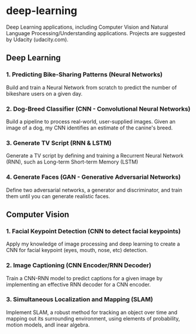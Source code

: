 # deep-learning
Deep Learning applications, including Computer Vision and Natural Language Processing/Understanding applications. Projects are suggested by Udacity (udacity.com).

## Deep Learning

### 1. Predicting Bike-Sharing Patterns (Neural Networks)
Build and train a Neural Network from scratch to predict the number of bikeshare users on a given day.

### 2. Dog-Breed Classifier (CNN - Convolutional Neural Networks)
Build a pipeline to process real-world, user-supplied images. Given an image of a dog, my CNN identifies an estimate of the canine's breed.

### 3. Generate TV Script (RNN & LSTM)
Generate a TV script by defining and training a Recurrent Neural Network (RNN), such as Long-term Short-term Memory (LSTM)

### 4. Generate Faces (GAN - Generative Adversarial Networks)
Define two adversarial networks, a generator and discriminator, and train them until you can generate realistic faces.

## Computer Vision

### 1. Facial Keypoint Detection (CNN to detect facial keypoints)
Apply my knowledge of image processing and deep learning to create a CNN for facial keypoint (eyes, mouth, nose, etc) detection.

### 2. Image Captioning (CNN Encoder/RNN Decoder)
Train a CNN-RNN model to predict captions for a given image by implementing an effective RNN decoder for a CNN encoder.

### 3. Simultaneous Localization and Mapping (SLAM)
Implement SLAM, a robust method for tracking an object over time and mapping out its surrounding environment, using elements of probability, motion models, andl inear algebra.
